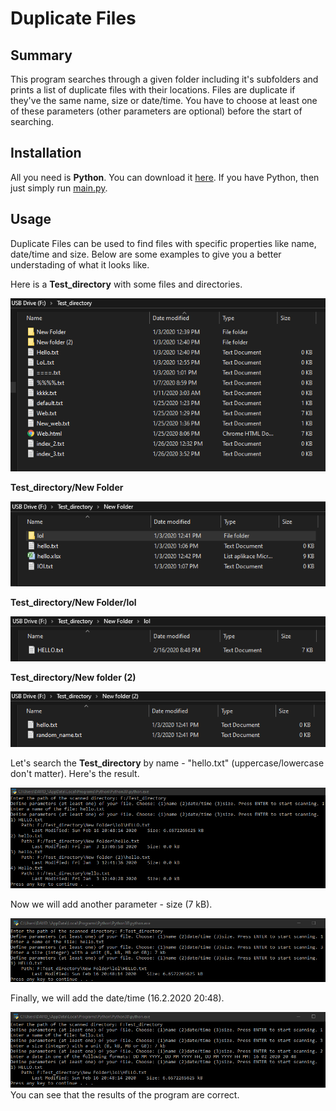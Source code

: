 # Duplicate Files
## Summary
This program searches through a given folder including it's subfolders and prints a list of duplicate files with their locations.
Files are duplicate if they've the same name, size or date/time.
You have to choose at least one of these parameters (other parameters are optional) before the start of searching.
## Installation
All you need is **Python**. You can download it [here](https://www.python.org/downloads/).
If you have Python, then just simply run [main.py](main.py).
## Usage
Duplicate Files can be used to find files with specific properties like name, date/time and size. Below are some examples to give you a better understading of what it looks like.

Here is a **Test_directory** with some files and directories.


<img src="images/image1.png" />


**Test_directory/New Folder**


<img src="images/image2.png" />


**Test_directory/New Folder/lol**


<img src="images/image3.png" />


**Test_directory/New folder (2)**


<img src="images/image4.png" />


Let's search the **Test_directory** by name - "hello.txt" (uppercase/lowercase don't matter). Here's the result.


<img src="images/console1.png" />


Now we will add another parameter - size (7 kB).


<img src="images/console2.png" />


Finally, we will add the date/time (16.2.2020 20:48).


<img src="images/console3.png" />
You can see that the results of the program are correct.
